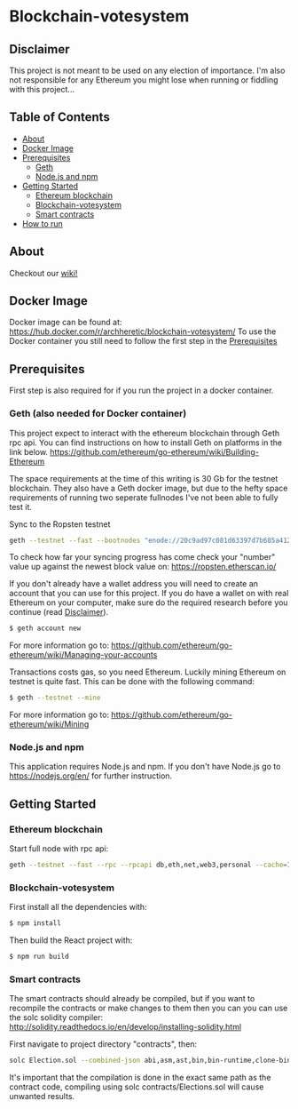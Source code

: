 # Blockchain-votesystem

## Disclaimer
This project is not meant to be used on any election of importance.
I'm also not responsible for any Ethereum you might lose when running or fiddling with this project...

## Table of Contents
- [About](#about)
- [Docker Image](#docker-image)
- [Prerequisites](#prerequisites)
    - [Geth](#geth)
    - [Node.js and npm](#Node.jsandnpm)
- [Getting Started](#getting-started)
    - [Ethereum blockchain](#ethereumblockchain)
    - [Blockchain-votesystem](#blockchain-votesystem)
    - [Smart contracts](#smartcontracts)
- [How to run](#how-to-run)

## About
Checkout our [wiki!](https://github.com/Archheretic/blockchain-votesystem/wiki)

## Docker Image

Docker image can be found at: https://hub.docker.com/r/archheretic/blockchain-votesystem/
To use the Docker container you still need to follow the first step in the [Prerequisites](#prerequisites)

## Prerequisites

First step is also required for if you run the project in a docker container.

### Geth (also needed for Docker container)
This project expect to interact with the ethereum blockchain through Geth rpc api.
You can find instructions on how to install Geth on platforms in the link below. 
https://github.com/ethereum/go-ethereum/wiki/Building-Ethereum

The space requirements at the time of this writing is 30 Gb for the testnet blockchain. 
They also have a Geth docker image, but due to the hefty space requirements of running two seperate fullnodes 
I've not been able to fully test it.

Sync to the Ropsten testnet
```sh
geth --testnet --fast --bootnodes "enode://20c9ad97c081d63397d7b685a412227a40e23c8bdc6688c6f37e97cfbc22d2b4d1db1510d8f61e6a8866ad7f0e17c02b14182d37ea7c3c8b9c2683aeb6b733a1@52.169.14.227:30303,enode://6ce05930c72abc632c58e2e4324f7c7ea478cec0ed4fa2528982cf34483094e9cbc9216e7aa349691242576d552a2a56aaeae426c5303ded677ce455ba1acd9d@13.84.180.240:30303"
```
To check how far your syncing progress has come check your "number" value up against the newest block value on:
https://ropsten.etherscan.io/

If you don't already have a wallet address you will need to create an account that you can use for this project.
If you do have a wallet on with real Ethereum on your computer, make sure do the required research before you continue (read [Disclaimer](#disclaimer)).
```sh
$ geth account new
```
For more information go to:
https://github.com/ethereum/go-ethereum/wiki/Managing-your-accounts

Transactions costs gas, so you need Ethereum. Luckily mining Ethereum on testnet is quite fast.
This can be done with the following command:
```sh
$ geth --testnet --mine 
```
For more information go to:
https://github.com/ethereum/go-ethereum/wiki/Mining

### Node.js and npm 
This application requires Node.js and npm. If you don't have Node.js go to https://nodejs.org/en/ for further instruction.


## Getting Started

### Ethereum blockchain

Start full node with rpc api:
```sh
geth --testnet --fast --rpc --rpcapi db,eth,net,web3,personal --cache=1024  --rpcport 8545 --rpcaddr 127.0.0.1 --rpccorsdomain "*" --bootnodes "enode://20c9ad97c081d63397d7b685a412227a40e23c8bdc6688c6f37e97cfbc22d2b4d1db1510d8f61e6a8866ad7f0e17c02b14182d37ea7c3c8b9c2683aeb6b733a1@52.169.14.227:30303,enode://6ce05930c72abc632c58e2e4324f7c7ea478cec0ed4fa2528982cf34483094e9cbc9216e7aa349691242576d552a2a56aaeae426c5303ded677ce455ba1acd9d@13.84.180.240:30303"
```

### Blockchain-votesystem
First install all the dependencies with:
```sh
$ npm install
```

Then build the React project with:
```sh
$ npm run build
```

### Smart contracts
The smart contracts should already be compiled, but if you want to recompile the contracts or make changes to them
then you can you can use the solc solidity compiler: 
http://solidity.readthedocs.io/en/develop/installing-solidity.html
 
First navigate to project directory "contracts", then:
```sh
solc Election.sol --combined-json abi,asm,ast,bin,bin-runtime,clone-bin,devdoc,interface,opcodes,srcmap,srcmap-runtime,userdoc > contracts.json
```
It's important that the compilation is done in the exact same path as the contract code,
compiling using solc contracts/Elections.sol will cause unwanted results.
